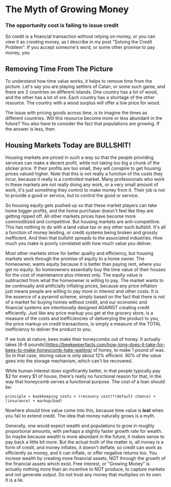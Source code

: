 # The Myth of Growing Money
### The opportunity cost is failing to issue credit

So credit is a financial transaction without relying on money, or you can view it as *creating*
money, as I describe in my post "Solving the Credit Problem".  If you accept someone's word, or some
other promise to pay money, you 

## Removing Time From The Picture

To understand how time value works, it helps to remove time from the picture.  Let's say you are
playing settlers of Catan, or some such game, and there are 2 countries on different islands.  One
country has a lot of wood, and the other has a lot of ore.  Each country has a shortage of the other
resource.  The country with a wood surplus will offer a low price for wood.

The issue with pricing goods across time, is to imagine the times as different countries.  Will this
resource become more or less abundant in the future?  You also have to consider the fact that
populations are growing.  If the answer is less, then 

## Housing Markets Today are BULLSHIT!

Housing markets are priced in such a way so that the people providing services can make a decent
profit, while not taking too big a chunk of the sticker price.  If their profits are too small, they will
conspire to get housing prices valued higher.  Note that this is not really a function of the costs
they incur, because it really is a controlled market.  Many professionals who work in these markets
are not really doing any work, or a very small amount of work, it's just something they control to
make money from it.  Their job is not to provide a good or service, but to control the good or
service.

So housing equity gets pushed up so that these market players can take home bigger profits, and the
home purchaser doesn't feel like they are getting ripped off.  All other markets prices have become
more commoditized and competitive.  But housing markets are anti-competitive.  This has nothing to
do with a land value tax or any other such bullshit.  It's all a function of money lending, or
credit systems being broken and grossly inefficient.  And then that bullshit spreads to the
associated industries.  How much you make is poorly correlated with how much value you deliver.

Most other markets strive for better quality and efficiency, but housing markets work through the
promise of equity to a home owner.  The homeowner, wants equity because it is better than paying
rent, where you get no equity.  So homeowners essentially buy the time value of their houses for the
cost of maintenance plus interest only.  The equity value is subtracted from what the homeowner is
willing to pay.  The market wants to be continually and artificially inflating prices, because any
price inflation just means people are willing to pay more in interest and other costs.  It is the
essence of a pyramid scheme, simply based on the fact that there is not of a market for buying homes
without credit, and our economic and financial systems are intentionally designed AGAINST creating
credit efficiently.  Just like any price markup you get at the grocery store, is a measure of the
costs and inefficiencies of deliverying the product to you, the price markup on credit transactions,
is simply a measure of the TOTAL inefficiency to deliver the product to you.

If we look at nature, bees make their honeycombs out of honey.  It actually takes
[6-8 pounds](https://beekeeperfacts.com/how-long-does-it-take-for-bees-to-make-honeycomb-hate-waiting/
of honey, to make 1 pound of wax.  So in that case, storing value is only about 12% efficient.  90%
of the value goes into the storage mechanism, which can't be recovered.

While human interest does significantly better, in that people typically pay $2 for every $1 of
house, there's really no functional reason for that, in the way that honeycomb serves a functional
purpose.  The cost of a loan should be:

    principle + bookkeeping costs + (recovery cost)*(default chance) + (insurance) + markup(bad)

Nowhere should time value come into this, because time value is **lost** when you fail to extend
credit.  The idea that money naturally grows is a myth.

Generally, one would expect wealth and populations to grow in roughly proportional amounts, with
perhaps a slightly faster growth rate for wealth.  So maybe because wealth is more abundant in the
future, it makes sense to pay back a little bit more. But the actual truth of the matter is, all
money is a form of credit, and money inflates, it doesn't deflate, so credit can work as efficiently
as money, and it can inflate, or offer negative returns too.  You increse wealth by creating
more financial assets, NOT through the growth of the financial assets which exist.  Free interest,
or "Growing Money" is actually nothing more than an incentive to NOT produce, to capture markets and
not generate output.  Do not trust any money that multiplies on its own.  It is a lie.
